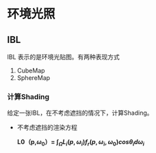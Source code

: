# 环境光照
## IBL
IBL 表示的是环境光贴图。有两种表现方式

1. CubeMap
2. SphereMap
### 计算Shading
给定一张IBL，在不考虑遮挡的情况下，计算Shading。

- 不考虑遮挡的渲染方程
  
  **L0（p,$\omega_0$）= $\int_ΩL_i(p,\omega_i)f_r(p,\omega_i,\omega_0)cos\theta_id\omega_i$**


